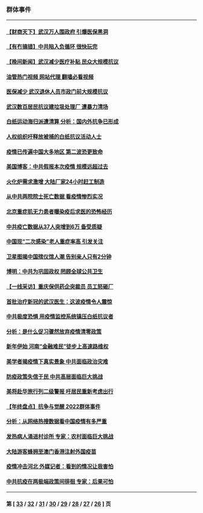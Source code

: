 ### 群体事件
---
#### [【财商天下】武汉万人围政府 引爆医保黑洞](../../pages/ncid279/n13927281.md?02132045) 
#### [【有冇搞错】中共陷入负循环 很快玩完](../../pages/ncid279/n13926140.md?02132045) 
#### [【晚间新闻】武汉减少医疗补贴 民众大规模抗议](../../pages/ncid279/n13925524.md?02132045) 
#### [油管热门视频 网站代理 翻墙必看视频](http://138.2.39.72:81/youtube.html?epic-marker?02132045)
#### [医保减少 武汉退休人员市政门前大规模抗议](../../pages/ncid279/n13925389.md?02132045) 
#### [武汉数百居民抗议建垃圾处理厂 遭暴力清场](../../pages/ncid279/n13922269.md?02132045) 
#### [白纸运动海归派遭清算 分析：国内外抗争已形成](../../pages/ncid279/n13919416.md?02132045) 
#### [人权组织吁释放被捕的白纸抗议活动人士](../../pages/ncid279/n13917517.md?02132045) 
#### [疫情已传遍中国大多地区 第二波恐更致命](../../pages/ncid279/n13914332.md?02132045) 
#### [美国博客：中共假报本次疫情 规模远超过去](../../pages/ncid279/n13912604.md?02132045) 
#### [火化炉需求激增 大陆厂家24小时赶工制造](../../pages/ncid279/n13912205.md?02132045) 
#### [从中共两院院士死亡数据 看疫情惨烈实况](../../pages/ncid279/n13910619.md?02132045) 
#### [北京重症肌无力患者曝染疫后求医的恐怖经历](../../pages/ncid279/n13909480.md?02132045) 
#### [中共疫亡数据从37人突增到6万 备受质疑](../../pages/ncid279/n13907051.md?02132045) 
#### [中国现“二次感染”老人重症率高 引发关注](../../pages/ncid279/n13906493.md?02132045) 
#### [卫星图揭中国殡仪馆人潮 告别亲人只有2分钟](../../pages/ncid279/n13904053.md?02132045) 
#### [博明：中共为巩固政权 罔顾全球公共卫生](../../pages/ncid279/n13901752.md?02132045) 
#### [【一线采访】重庆保供药企突裁员 员工怒砸厂](../../pages/ncid279/n13901673.md?02132045) 
#### [首批治疗新冠的武汉医生：这波疫情令人震惊](../../pages/ncid279/n13900313.md?02132045) 
#### [中共极度恐惧 用疫情监控系统镇压白纸抗议者](../../pages/ncid279/n13900225.md?02132045) 
#### [分析：是什么促习骤然放弃疫情清零政策](../../pages/ncid279/n13899652.md?02132045) 
#### [新年伊始 河南“金融难民”徒步上高速路维权](../../pages/ncid279/n13897842.md?02132045) 
#### [美学者揭疫情下真实景象 中共面临政治灾难](../../pages/ncid279/n13896569.md?02132045) 
#### [防疫政策失信于民 中共高层面临巨大挑战](../../pages/ncid279/n13894627.md?02132045) 
#### [美将赴华旅行列二级警报 吁居民重新考虑出行](../../pages/ncid279/n13894518.md?02132045) 
#### [【年终盘点】抗争与觉醒 2022群体事件](../../pages/ncid279/n13888314.md?02132045) 
#### [分析：从网络热搜数据看中国疫情有多严重](../../pages/ncid279/n13893186.md?02132045) 
#### [发热病人涌进村诊所 专家：农村面临巨大挑战](../../pages/ncid279/n13892271.md?02132045) 
#### [大陆游客蜂拥至澳门香港注射外国疫苗](../../pages/ncid279/n13892276.md?02132045) 
#### [疫情冲击河北 外媒记者：看到的情况让我害怕](../../pages/ncid279/n13891260.md?02132045) 
#### [中共抗疫在两极端政策间徘徊 专家：后果可怕](../../pages/ncid279/n13891235.md?02132045) 

---
#### 第 [ [33](./33.md?02132045) / [32](./32.md?02132045) / [31](./31.md?02132045) / [30](./30.md?02132045) / [29](./29.md?02132045) / [28](./28.md?02132045) / [27](./27.md?02132045) / [26](./26.md?02132045) ] 页
